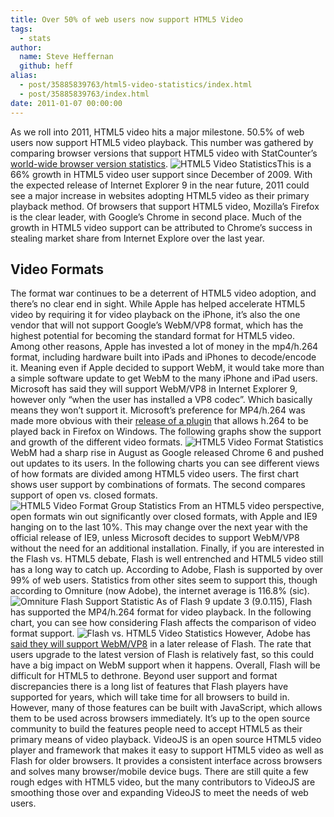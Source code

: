 ```yaml
---
title: Over 50% of web users now support HTML5 Video
tags:
  - stats
author:
  name: Steve Heffernan
  github: heff
alias:
  - post/35885839763/html5-video-statistics/index.html
  - post/35885839763/index.html
date: 2011-01-07 00:00:00
---
```


As we roll into 2011, HTML5 video hits a major milestone. 50.5% of web users now support HTML5 video playback. This number was gathered by comparing browser versions that support HTML5 video with StatCounter&rsquo;s [world-wide browser version statistics](http://gs.statcounter.com/#browser_version-ww-daily-20101201-20101231). ![HTML5 Video Statistics](http://videojs.com/img/blog/2011/01/html5-video-user-support.png)This is a 66% growth in HTML5 video user support since December of 2009\. With the expected release of Internet Explorer 9 in the near future, 2011 could see a major increase in websites adopting HTML5 video as their primary playback method. Of browsers that support HTML5 video, Mozilla&rsquo;s Firefox is the clear leader, with Google&rsquo;s Chrome in second place. Much of the growth in HTML5 video support can be attributed to Chrome&rsquo;s success in stealing market share from Internet Explore over the last year.

## Video Formats

The format war continues to be a deterrent of HTML5 video adoption, and there&rsquo;s no clear end in sight. While Apple has helped accelerate HTML5 video by requiring it for video playback on the iPhone, it&rsquo;s also the one vendor that will not support Google&rsquo;s WebM/VP8 format, which has the highest potential for becoming the standard format for HTML5 video. Among other reasons, Apple has invested a lot of money in the mp4/h.264 format, including hardware built into iPads and iPhones to decode/encode it. Meaning even if Apple decided to support WebM, it would take more than a simple software update to get WebM to the many iPhone and iPad users. Microsoft has said they will support WebM/VP8 in Internet Explorer 9, however only &ldquo;when the user has installed a VP8 codec&rdquo;. Which basically means they won&rsquo;t support it. Microsoft&rsquo;s preference for MP4/h.264 was made more obvious with their [release of a plugin](http://news.cnet.com/8301-30685_3-20025721-264.html?part=rss&amp;subj=news&amp;tag=2547-1_3-0-20) that allows h.264 to be played back in Firefox on Windows. The following graphs show the support and growth of the different video formats. ![HTML5 Video Format Statistics](http://videojs.com/img/blog/2011/01/html5-format-statistics.png) WebM had a sharp rise in August as Google released Chrome 6 and pushed out updates to its users. In the following charts you can see different views of how formats are divided among HTML5 video users. The first chart shows user support by combinations of formats. The second compares support of open vs. closed formats. ![HTML5 Video Format Group Statistics](http://videojs.com/img/blog/2011/01/html5-video-format-group-stats.png) From an HTML5 video perspective, open formats win out significantly over closed formats, with Apple and IE9 hanging on to the last 10%. This may change over the next year with the official release of IE9, unless Microsoft decides to support WebM/VP8 without the need for an additional installation. Finally, if you are interested in the Flash vs. HTML5 debate, Flash is well entrenched and HTML5 video still has a long way to catch up. According to Adobe, Flash is supported by over 99% of web users. Statistics from other sites seem to support this, though according to Omniture (now Adobe), the internet average is 116.8% (sic). ![Omniture Flash Support Statistic](http://videojs.com/img/blog/2011/01/omniture-stat.png) As of Flash 9 update 3 (9.0.115), Flash has supported the MP4/h.264 format for video playback. In the following chart, you can see how considering Flash affects the comparison of video format support. ![Flash vs. HTML5 Video Statistics](http://videojs.com/img/blog/2011/01/flash-vs-html5-statistics.png) However, Adobe has [said they will support WebM/VP8](http://blogs.adobe.com/flashplatform/2010/05/adobe_support_for_vp8.html) in a later release of Flash. The rate that users upgrade to the latest version of Flash is relatively fast, so this could have a big impact on WebM support when it happens. Overall, Flash will be difficult for HTML5 to dethrone. Beyond user support and format discrepancies there is a long list of features that Flash players have supported for years, which will take time for all browsers to build in. However, many of those features can be built with JavaScript, which allows them to be used across browsers immediately. It&rsquo;s up to the open source community to build the features people need to accept HTML5 as their primary means of video playback. VideoJS is an open source HTML5 video player and framework that makes it easy to support HTML5 video as well as Flash for older browsers. It provides a consistent interface across browsers and solves many browser/mobile device bugs. There are still quite a few rough edges with HTML5 video, but the many contributors to VideoJS are smoothing those over and expanding VideoJS to meet the needs of web users.
